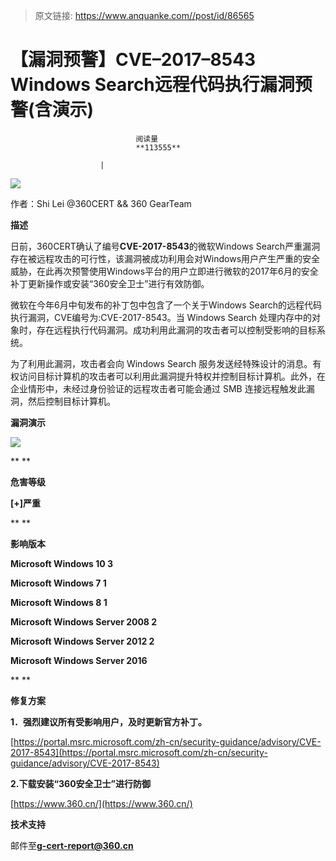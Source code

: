 > 原文链接: https://www.anquanke.com//post/id/86565 


# 【漏洞预警】CVE–2017–8543 Windows Search远程代码执行漏洞预警(含演示)


                                阅读量   
                                **113555**
                            
                        |
                        
                                                                                    



[![](https://p1.ssl.qhimg.com/t018731f5b33a269799.png)](https://p1.ssl.qhimg.com/t018731f5b33a269799.png)

作者：Shi Lei @360CERT &amp;&amp; 360 GearTeam



**描述**



日前，360CERT确认了编号**CVE-2017-8543**的微软Windows Search严重漏洞存在被远程攻击的可行性，该漏洞被成功利用会对Windows用户产生严重的安全威胁，在此再次预警使用Windows平台的用户立即进行微软的2017年6月的安全补丁更新操作或安装“360安全卫士”进行有效防御。

微软在今年6月中旬发布的补丁包中包含了一个关于Windows Search的远程代码执行漏洞，CVE编号为:CVE-2017-8543。当 Windows Search 处理内存中的对象时，存在远程执行代码漏洞。成功利用此漏洞的攻击者可以控制受影响的目标系统。

为了利用此漏洞，攻击者会向 Windows Search 服务发送经特殊设计的消息。有权访问目标计算机的攻击者可以利用此漏洞提升特权并控制目标计算机。此外，在企业情形中，未经过身份验证的远程攻击者可能会通过 SMB 连接远程触发此漏洞，然后控制目标计算机。



**漏洞演示**



[![](https://p1.ssl.qhimg.com/t01b8f7bc5190fc3971.gif)](https://p1.ssl.qhimg.com/t01b8f7bc5190fc3971.gif)



** **

**危害等级**



**[+]严重**

** **

**影响版本**



**Microsoft Windows 10 3**

**Microsoft Windows 7 1**

**Microsoft Windows 8 1**

**Microsoft Windows Server 2008 2**

**Microsoft Windows Server 2012 2**

**Microsoft Windows Server 2016**

** **

**修复方案**



**1．强烈建议所有受影响用户，及时更新官方补丁。**

[https://portal.msrc.microsoft.com/zh-cn/security-guidance/advisory/CVE-2017-8543](https://portal.msrc.microsoft.com/zh-cn/security-guidance/advisory/CVE-2017-8543)

**2.下载安装“360安全卫士”进行防御**

[https://www.360.cn/](https://www.360.cn/)

**技术支持**

邮件至**g-cert-report@360.cn**
